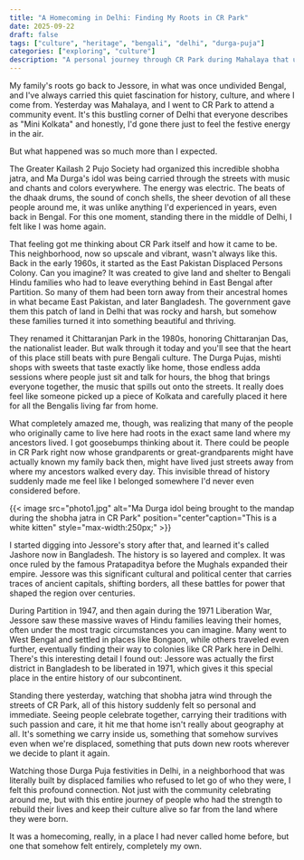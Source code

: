 ```yaml
---
title: "A Homecoming in Delhi: Finding My Roots in CR Park"
date: 2025-09-22
draft: false
tags: ["culture", "heritage", "bengali", "delhi", "durga-puja"]
categories: ["exploring", "culture"]
description: "A personal journey through CR Park during Mahalaya that unexpectedly connected me to my ancestral roots in erstwhile bengal and the stories of displacement that shaped a community."
---
```


My family's roots go back to Jessore, in what was once undivided Bengal, and I've always carried this quiet fascination for history, culture, and where I come from. Yesterday was Mahalaya, and I went to CR Park to attend a community event. It's this bustling corner of Delhi that everyone describes as "Mini Kolkata" and honestly, I'd gone there just to feel the festive energy in the air.

But what happened was so much more than I expected.

The Greater Kailash 2 Pujo Society had organized this incredible shobha jatra, and Ma Durga's idol was being carried through the streets with music and chants and colors everywhere. The energy was electric. The beats of the dhaak drums, the sound of conch shells, the sheer devotion of all these people around me, it was unlike anything I'd experienced in years, even back in Bengal. For this one moment, standing there in the middle of Delhi, I felt like I was home again.

That feeling got me thinking about CR Park itself and how it came to be. This neighborhood, now so upscale and vibrant, wasn't always like this. Back in the early 1960s, it started as the East Pakistan Displaced Persons Colony. Can you imagine? It was created to give land and shelter to Bengali Hindu families who had to leave everything behind in East Bengal after Partition. So many of them had been torn away from their ancestral homes in what became East Pakistan, and later Bangladesh. The government gave them this patch of land in Delhi that was rocky and harsh, but somehow these families turned it into something beautiful and thriving.

They renamed it Chittaranjan Park in the 1980s, honoring Chittaranjan Das, the nationalist leader. But walk through it today and you'll see that the heart of this place still beats with pure Bengali culture. The Durga Pujas, mishti shops with sweets that taste exactly like home, those endless adda sessions where people just sit and talk for hours, the bhog that brings everyone together, the music that spills out onto the streets. It really does feel like someone picked up a piece of Kolkata and carefully placed it here for all the Bengalis living far from home.

What completely amazed me, though, was realizing that many of the people who originally came to live here had roots in the exact same land where my ancestors lived. I got goosebumps thinking about it. There could be people in CR Park right now whose grandparents or great-grandparents might have actually known my family back then, might have lived just streets away from where my ancestors walked every day. This invisible thread of history suddenly made me feel like I belonged somewhere I'd never even considered before.

{{< image src="photo1.jpg" alt="Ma Durga idol being brought to the mandap during the shobha jatra in CR Park" position="center"caption="This is a white kitten" style="max-width:250px;" >}}

I started digging into Jessore's story after that, and learned it's called Jashore now in Bangladesh. The history is so layered and complex. It was once ruled by the famous Pratapaditya before the Mughals expanded their empire. Jessore was this significant cultural and political center that carries traces of ancient capitals, shifting borders, all these battles for power that shaped the region over centuries.

During Partition in 1947, and then again during the 1971 Liberation War, Jessore saw these massive waves of Hindu families leaving their homes, often under the most tragic circumstances you can imagine. Many went to West Bengal and settled in places like Bongaon, while others traveled even further, eventually finding their way to colonies like CR Park here in Delhi. There's this interesting detail I found out: Jessore was actually the first district in Bangladesh to be liberated in 1971, which gives it this special place in the entire history of our subcontinent.

Standing there yesterday, watching that shobha jatra wind through the streets of CR Park, all of this history suddenly felt so personal and immediate. Seeing people celebrate together, carrying their traditions with such passion and care, it hit me that home isn't really about geography at all. It's something we carry inside us, something that somehow survives even when we're displaced, something that puts down new roots wherever we decide to plant it again.

Watching those Durga Puja festivities in Delhi, in a neighborhood that was literally built by displaced families who refused to let go of who they were, I felt this profound connection. Not just with the community celebrating around me, but with this entire journey of people who had the strength to rebuild their lives and keep their culture alive so far from the land where they were born.

It was a homecoming, really, in a place I had never called home before, but one that somehow felt entirely, completely my own.